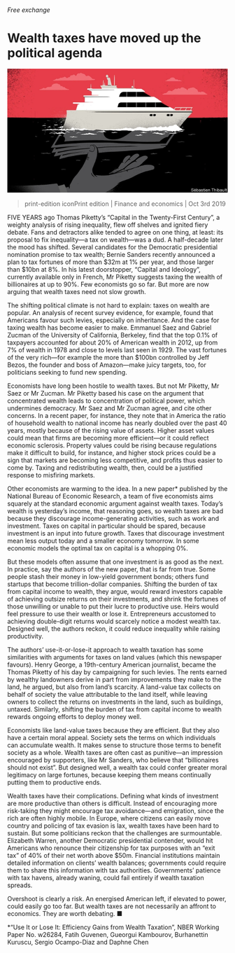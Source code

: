 ###### Free exchange

# Wealth taxes have moved up the political agenda 

![image](images/20191005_FND000_0.jpg) 

> print-edition iconPrint edition | Finance and economics | Oct 3rd 2019 

FIVE YEARS ago Thomas Piketty’s “Capital in the Twenty-First Century”, a weighty analysis of rising inequality, flew off shelves and ignited fiery debate. Fans and detractors alike tended to agree on one thing, at least: its proposal to fix inequality—a tax on wealth—was a dud. A half-decade later the mood has shifted. Several candidates for the Democratic presidential nomination promise to tax wealth; Bernie Sanders recently announced a plan to tax fortunes of more than $32m at 1% per year, and those larger than $10bn at 8%. In his latest doorstopper, “Capital and Ideology”, currently available only in French, Mr Piketty suggests taxing the wealth of billionaires at up to 90%. Few economists go so far. But more are now arguing that wealth taxes need not slow growth. 

The shifting political climate is not hard to explain: taxes on wealth are popular. An analysis of recent survey evidence, for example, found that Americans favour such levies, especially on inheritance. And the case for taxing wealth has become easier to make. Emmanuel Saez and Gabriel Zucman of the University of California, Berkeley, find that the top 0.1% of taxpayers accounted for about 20% of American wealth in 2012, up from 7% of wealth in 1978 and close to levels last seen in 1929. The vast fortunes of the very rich—for example the more than $100bn controlled by Jeff Bezos, the founder and boss of Amazon—make juicy targets, too, for politicians seeking to fund new spending. 

Economists have long been hostile to wealth taxes. But not Mr Piketty, Mr Saez or Mr Zucman. Mr Piketty based his case on the argument that concentrated wealth leads to concentration of political power, which undermines democracy. Mr Saez and Mr Zucman agree, and cite other concerns. In a recent paper, for instance, they note that in America the ratio of household wealth to national income has nearly doubled over the past 40 years, mostly because of the rising value of assets. Higher asset values could mean that firms are becoming more efficient—or it could reflect economic sclerosis. Property values could be rising because regulations make it difficult to build, for instance, and higher stock prices could be a sign that markets are becoming less competitive, and profits thus easier to come by. Taxing and redistributing wealth, then, could be a justified response to misfiring markets. 

Other economists are warming to the idea. In a new paper* published by the National Bureau of Economic Research, a team of five economists aims squarely at the standard economic argument against wealth taxes. Today’s wealth is yesterday’s income, that reasoning goes, so wealth taxes are bad because they discourage income-generating activities, such as work and investment. Taxes on capital in particular should be spared, because investment is an input into future growth. Taxes that discourage investment mean less output today and a smaller economy tomorrow. In some economic models the optimal tax on capital is a whopping 0%. 

But these models often assume that one investment is as good as the next. In practice, say the authors of the new paper, that is far from true. Some people stash their money in low-yield government bonds; others fund startups that become trillion-dollar companies. Shifting the burden of tax from capital income to wealth, they argue, would reward investors capable of achieving outsize returns on their investments, and shrink the fortunes of those unwilling or unable to put their lucre to productive use. Heirs would feel pressure to use their wealth or lose it. Entrepreneurs accustomed to achieving double-digit returns would scarcely notice a modest wealth tax. Designed well, the authors reckon, it could reduce inequality while raising productivity. 

The authors’ use-it-or-lose-it approach to wealth taxation has some similarities with arguments for taxes on land values (which this newspaper favours). Henry George, a 19th-century American journalist, became the Thomas Piketty of his day by campaigning for such levies. The rents earned by wealthy landowners derive in part from improvements they make to the land, he argued, but also from land’s scarcity. A land-value tax collects on behalf of society the value attributable to the land itself, while leaving owners to collect the returns on investments in the land, such as buildings, untaxed. Similarly, shifting the burden of tax from capital income to wealth rewards ongoing efforts to deploy money well. 

Economists like land-value taxes because they are efficient. But they also have a certain moral appeal. Society sets the terms on which individuals can accumulate wealth. It makes sense to structure those terms to benefit society as a whole. Wealth taxes are often cast as punitive—an impression encouraged by supporters, like Mr Sanders, who believe that “billionaires should not exist”. But designed well, a wealth tax could confer greater moral legitimacy on large fortunes, because keeping them means continually putting them to productive ends. 

Wealth taxes have their complications. Defining what kinds of investment are more productive than others is difficult. Instead of encouraging more risk-taking they might encourage tax avoidance—and emigration, since the rich are often highly mobile. In Europe, where citizens can easily move country and policing of tax evasion is lax, wealth taxes have been hard to sustain. But some politicians reckon that the challenges are surmountable. Elizabeth Warren, another Democratic presidential contender, would hit Americans who renounce their citizenship for tax purposes with an “exit tax” of 40% of their net worth above $50m. Financial institutions maintain detailed information on clients’ wealth balances; governments could require them to share this information with tax authorities. Governments’ patience with tax havens, already waning, could fail entirely if wealth taxation spreads. 

Overshoot is clearly a risk. An energised American left, if elevated to power, could easily go too far. But wealth taxes are not necessarily an affront to economics. They are worth debating. ■ 

*“Use It or Lose It: Efficiency Gains from Wealth Taxation”, NBER Working Paper No. w26284, Fatih Guvenen, Gueorgui Kambourov, Burhanettin Kuruscu, Sergio Ocampo-Diaz and Daphne Chen 

